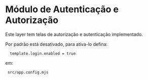 # Módulo de Autenticação e Autorização

Este layer tem telas de autorização e autenticação implementado. 

Por padrão está desativado, para ativa-lo defina:
```
  template.login.enabled = true
```
em:
```
 src/app.config.mjs
```
